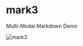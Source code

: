 # mark3
Multi-Modal Markdown Demo


![mark3](https://github.com/user-attachments/assets/41bcff04-9d82-49b7-98f3-0e38a3ad79b6)
